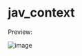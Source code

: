 # jav_context

Preview:

![image](https://github.com/JaviGnlzzz/jav_context/assets/98654716/029c0939-9513-4979-9db9-1b1e9918ff5f)
